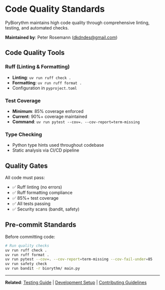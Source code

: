 # Code Quality Standards

PyBiorythm maintains high code quality through comprehensive linting, testing, and automated checks.

**Maintained by**: Peter Rosemann (dkdndes@gmail.com)

## Code Quality Tools

### Ruff (Linting & Formatting)
- **Linting**: `uv run ruff check .`
- **Formatting**: `uv run ruff format .`
- Configuration in `pyproject.toml`

### Test Coverage
- **Minimum**: 85% coverage enforced
- **Current**: 90%+ coverage maintained
- **Command**: `uv run pytest --cov=. --cov-report=term-missing`

### Type Checking
- Python type hints used throughout codebase
- Static analysis via CI/CD pipeline

## Quality Gates

All code must pass:
- ✅ Ruff linting (no errors)
- ✅ Ruff formatting compliance
- ✅ 85%+ test coverage
- ✅ All tests passing
- ✅ Security scans (bandit, safety)

## Pre-commit Standards

Before committing code:

```bash
# Run quality checks
uv run ruff check .
uv run ruff format .
uv run pytest --cov=. --cov-report=term-missing --cov-fail-under=85
uv run safety check
uv run bandit -r biorythm/ main.py
```

---

**Related**: [Testing Guide](testing.md) | [Development Setup](setup.md) | [Contributing Guidelines](contributing.md)